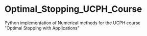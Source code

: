 # Optimal_Stopping_UCPH_Course
Python implementation of Numerical methods for the UCPH course "Optimal Stopping with Applications"
